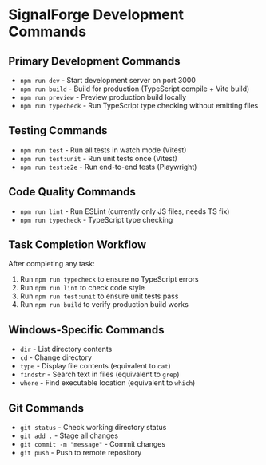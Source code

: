 # SignalForge Development Commands

## Primary Development Commands
- `npm run dev` - Start development server on port 3000
- `npm run build` - Build for production (TypeScript compile + Vite build)
- `npm run preview` - Preview production build locally
- `npm run typecheck` - Run TypeScript type checking without emitting files

## Testing Commands
- `npm run test` - Run all tests in watch mode (Vitest)
- `npm run test:unit` - Run unit tests once (Vitest)
- `npm run test:e2e` - Run end-to-end tests (Playwright)

## Code Quality Commands
- `npm run lint` - Run ESLint (currently only JS files, needs TS fix)
- `npm run typecheck` - TypeScript type checking

## Task Completion Workflow
After completing any task:
1. Run `npm run typecheck` to ensure no TypeScript errors
2. Run `npm run lint` to check code style
3. Run `npm run test:unit` to ensure unit tests pass
4. Run `npm run build` to verify production build works

## Windows-Specific Commands
- `dir` - List directory contents
- `cd` - Change directory
- `type` - Display file contents (equivalent to `cat`)
- `findstr` - Search text in files (equivalent to `grep`)
- `where` - Find executable location (equivalent to `which`)

## Git Commands
- `git status` - Check working directory status
- `git add .` - Stage all changes
- `git commit -m "message"` - Commit changes
- `git push` - Push to remote repository